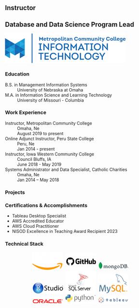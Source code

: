 ## Instructor
## Database and Data Science Program Lead
![alt text][mccit]

### Education
<dl>
<dt>B.S. in Management Information Systems</dt><dd>University of Nebraska at Omaha</dd>
<dt>M.A. in Information Science and Learning Technology</dt><dd>University of Missouri - Columbia</dd>
</dl>

### Work Experience
<dl>
<dt>Instructor, Metropolitan Community College</dt>
<dd>Omaha, Ne</dd>
<dd>August 2019 to present</dd>

<dt>Online Adjunct Instructor, Peru State College</dt>
<dd>Peru, Ne</dd>
<dd>Jan 2014 - present</dd>

<dt>Instructor, Iowa Western Community College</dt>
<dd>Council Bluffs, IA</dd>
<dd>June 2018 - May 2019</dd>

<dt>Systems Administrator and Data Specialist, Catholic Charities</dt>
<dd>Omaha, Ne</dd>
<dd>Jan 2014 – May 2018</dd>

</dl>

### Projects

### Certifications & Accomplishments
* Tableau Desktop Specialist
* AWS Accredited Educator
* AWS Cloud Practitioner
* NISOD Excellence in Teaching Award Recipient 2023

### Technical Stack
<div style="text-align: center;">
<div>
<img src="logos/aws.png" width=100px alt="AWS"> &nbsp; 
<img src="logos/github.png" width=100px alt="GitHub">&nbsp; 
<img src="logos/mongodb.png" width=100px alt="MongoDB" >&nbsp; 
</div><div>
<img src="logos/rstudio.png" width=100px alt="R Studio">&nbsp; 
<img src="logos/mssql.png" width=100px alt="Microsoft SQL Server">&nbsp; 
<img src="logos/mysql.png" width=100px alt="MySQL">&nbsp; 
</div><div>
<img src="logos/oracle.png" width=100px alt="Oracle">&nbsp; 
<img src="logos/python.png" width=100px alt="Python">&nbsp; 
<img src="logos/tableau.png" width=100px alt="Tableau">&nbsp; 
</div>
</div>

[mccit]: mccitlogo.png "MCC IT Logo"
[TDSbadge]: TDSbadge.png "Tableau Desktop Specialist badge"
